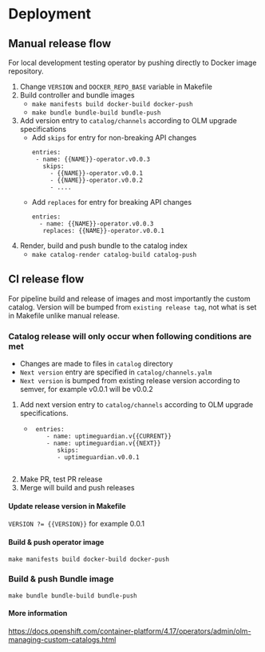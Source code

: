 # Deployment
## Manual release flow
For local development testing operator by pushing directly to Docker image repository.
1. Change ``VERSION`` and ``DOCKER_REPO_BASE`` variable in Makefile
2. Build controller and bundle images
   - ``make manifests build docker-build docker-push``
   - ``make bundle bundle-build bundle-push``
3. Add version entry to ``catalog/channels`` according to OLM upgrade specifications
   - Add ``skips`` for entry for non-breaking API changes
     ```
     entries:
      - name: {{NAME}}-operator.v0.0.3
        skips:
          - {{NAME}}-operator.v0.0.1
          - {{NAME}}-operator.v0.0.2
          - ....
      ```
   - Add ``replaces`` for entry for breaking API changes
       ```
       entries:
         - name: {{NAME}}-operator.v0.0.3
          replaces: {{NAME}}-operator.v0.0.1
       ```
4. Render, build and push bundle to the catalog index
   - ``make catalog-render catalog-build catalog-push``

## CI release flow
For pipeline build and release of images and most importantly the custom catalog.
Version will be bumped from ``existing release tag``, not what is set in Makefile unlike manual release.

### Catalog release will only occur when following conditions are met
* Changes are made to files in ``catalog`` directory
* ``Next version`` entry are specified in ``catalog/channels.yalm``
* ``Next version`` is bumped from existing release version according to semver, for example v0.0.1 will be v0.0.2

1. Add next version entry to ``catalog/channels`` according to OLM upgrade specifications.
   - ```
      entries:
         - name: uptimeguardian.v{{CURRENT}}
         - name: uptimeguardian.v{{NEXT}}
            skips:
            - uptimeguardian.v0.0.1
   ```
2. Make PR, test PR release
3. Merge will build and push releases

#### Update release version in Makefile
``VERSION ?= {{VERSION}}`` for example 0.0.1

#### Build & push operator image
``make manifests build docker-build docker-push``

### Build & push Bundle image
``make bundle bundle-build bundle-push``

#### More information
https://docs.openshift.com/container-platform/4.17/operators/admin/olm-managing-custom-catalogs.html
